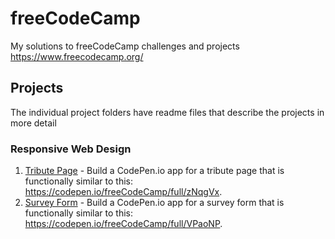 # freeCodeCamp

My solutions to freeCodeCamp challenges and projects https://www.freecodecamp.org/

## Projects

The individual project folders have readme files that describe the projects in more detail

### Responsive Web Design

1. [Tribute Page](projects/tribute-page) - Build a CodePen.io app for a tribute page that is functionally similar to this: https://codepen.io/freeCodeCamp/full/zNqgVx.
2. [Survey Form](projects/survey-form) - Build a CodePen.io app for a survey form that is functionally similar to this: https://codepen.io/freeCodeCamp/full/VPaoNP.

